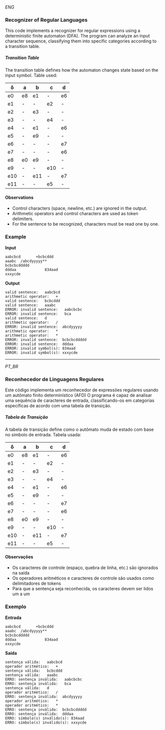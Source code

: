 _ENG_
### Recognizer of Regular Languages

This code implements a recognizer for regular expressions using a deterministic finite automaton (DFA). The program can analyze an input character sequence, classifying them into specific categories according to a transition table.

##### Transition Table
The transition table defines how the automaton changes state based on the input symbol.
Table used:

| δ   | a  | b  | c  | d  |
|-----|----|----|----|----|
| e0  | e8 | e1 | -  | e6 |
| e1  | -  | -  | e2 | -  |
| e2  | -  | e3 | -  | -  |
| e3  | -  | -  | e4 | -  |
| e4  | -  | e1 | -  | e6 |
| e5  | -  | e9 | -  | -  |
| e6  | -  | -  | -  | e7 |
| e7  | -  | -  | -  | e6 |
| e8  | e0 | e9 | -  | -  |
| e9  | -  | -  | e10| -  |
| e10 | -  | e11| -  | e7 |
| e11 | -  | -  | e5 | -  |

#### Observations
* Control characters (space, newline, etc.) are ignored in the output.
* Arithmetic operators and control characters are used as token delimiters.
* For the sentence to be recognized, characters must be read one by one.

### Example

**Input**
```
aabcbcd       +bcbcddd 
aaabc  /abcdyyyyy** 
bcbcbcddddd 
dddaa             834aad 
xxxycde
```

**Output**
```
valid sentence:   aabcbcd
arithmetic operator:   +
valid sentence:   bcbcddd
valid sentence:   aaabc
ERROR: invalid sentence:   aabcbcbc
ERROR: invalid sentence:   bca
valid sentence:   d
arithmetic operator:   /
ERROR: invalid sentence:  abcdyyyyy
arithmetic operator:   *
arithmetic operator:   *
ERROR: invalid sentence:  bcbcbcddddd
ERROR: invalid sentence:  dddaa
ERROR: invalid symbol(s): 834aad
ERROR: invalid symbol(s): xxxycde
```

---

_PT_BR_
### Reconhecedor de Linguagens Regulares
Este código implementa um reconhecedor de expressões regulares usando um autômato finito determinístico (AFD)
O programa é capaz de analisar uma sequência de caracteres de entrada, classificando-os em categorias específicas de acordo com uma tabela de transição.

##### Tabela de Transição
A tabela de transição define como o autômato muda de estado com base no símbolo de entrada. 
Tabela usada:

| δ   | a  | b  | c  | d  |
|-----|----|----|----|----|
| e0  | e8 | e1 | -  | e6 |
| e1  | -  | -  | e2 | -  |
| e2  | -  | e3 | -  | -  |
| e3  | -  | -  | e4 | -  |
| e4  | -  | e1 | -  | e6 |
| e5  | -  | e9 | -  | -  |
| e6  | -  | -  | -  | e7 |
| e7  | -  | -  | -  | e6 |
| e8  | e0 | e9 | -  | -  |
| e9  | -  | -  | e10| -  |
| e10 | -  | e11| -  | e7 |
| e11 | -  | -  | e5 | -  |

#### Observações
* Os caracteres de controle (espaço, quebra de linha, etc.) são ignorados na saída
* Os operadores aritméticos e caracteres de controle são usados como delimitadores de tokens
* Para que a sentença seja reconhecida, os caracteres devem ser lidos um a um

### Exemplo

**Entrada**
```
aabcbcd       +bcbcddd 
aaabc  /abcdyyyyy** 
bcbcbcddddd 
dddaa             834aad 
xxxycde
```

**Saída**
```
sentença válida:   aabcbcd
operador aritmético:   +
sentença válida:   bcbcddd
sentença válida:   aaabc
ERRO: sentença inválida:   aabcbcbc
ERRO: sentença inválida:   bca
sentença válida:   d
operador aritmético:   /
ERRO: sentença inválida:  abcdyyyyy
operador aritmético:   *
operador aritmético:   *
ERRO: sentença inválida:  bcbcbcddddd
ERRO: sentença inválida:  dddaa
ERRO: símbolo(s) inválido(s): 834aad
ERRO: símbolo(s) inválido(s): xxxycde
```
